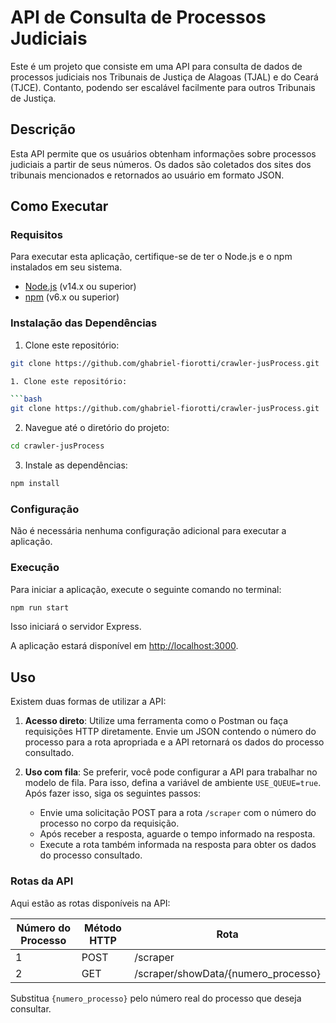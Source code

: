 # API de Consulta de Processos Judiciais

Este é um projeto que consiste em uma API para consulta de dados de processos judiciais nos Tribunais de Justiça de Alagoas (TJAL) e do Ceará (TJCE). Contanto, podendo ser escalável facilmente para outros Tribunais de Justiça.

## Descrição

Esta API permite que os usuários obtenham informações sobre processos judiciais a partir de seus números. Os dados são coletados dos sites dos tribunais mencionados e retornados ao usuário em formato JSON.

## Como Executar

### Requisitos

Para executar esta aplicação, certifique-se de ter o Node.js e o npm instalados em seu sistema.

- [Node.js](https://nodejs.org/) (v14.x ou superior)
- [npm](https://www.npmjs.com/) (v6.x ou superior)

### Instalação das Dependências

1. Clone este repositório:

````bash
git clone https://github.com/ghabriel-fiorotti/crawler-jusProcess.git

1. Clone este repositório:

```bash
git clone https://github.com/ghabriel-fiorotti/crawler-jusProcess.git
````

2. Navegue até o diretório do projeto:

```bash
cd crawler-jusProcess
```

3. Instale as dependências:

```bash
npm install
```

### Configuração

Não é necessária nenhuma configuração adicional para executar a aplicação.

### Execução

Para iniciar a aplicação, execute o seguinte comando no terminal:

```bash
npm run start
```

Isso iniciará o servidor Express.

A aplicação estará disponível em [http://localhost:3000](http://localhost:3000).

## Uso

Existem duas formas de utilizar a API:

1. **Acesso direto**: Utilize uma ferramenta como o Postman ou faça requisições HTTP diretamente. Envie um JSON contendo o número do processo para a rota apropriada e a API retornará os dados do processo consultado.

2. **Uso com fila**: Se preferir, você pode configurar a API para trabalhar no modelo de fila. Para isso, defina a variável de ambiente `USE_QUEUE=true`. Após fazer isso, siga os seguintes passos:

   - Envie uma solicitação POST para a rota `/scraper` com o número do processo no corpo da requisição.
   - Após receber a resposta, aguarde o tempo informado na resposta.
   - Execute a rota também informada na resposta para obter os dados do processo consultado.

### Rotas da API

Aqui estão as rotas disponíveis na API:

| Número do Processo | Método HTTP | Rota                                |
| ------------------ | ----------- | ----------------------------------- |
| 1                  | POST        | /scraper                            |
| 2                  | GET         | /scraper/showData/{numero_processo} |

Substitua `{numero_processo}` pelo número real do processo que deseja consultar.
